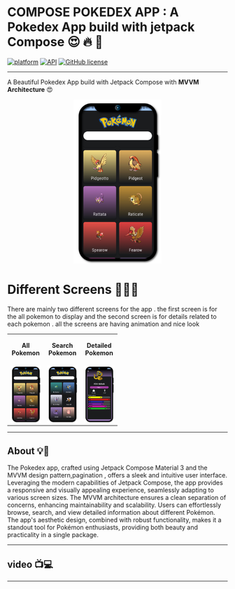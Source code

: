 # COMPOSE POKEDEX APP : A Pokedex App build with jetpack Compose 😍 🔥 🎉

[![platform](https://img.shields.io/badge/platform-Android-yellow.svg)](https://www.android.com)
[![API](https://img.shields.io/badge/API-21%2B-brightgreen.svg?style=flat)](https://android-arsenal.com/api?level=21)
[![GitHub license](https://img.shields.io/badge/License-Apache.0-blue.svg)]()

---

A Beautiful Pokedex App build with Jetpack Compose with <B>MVVM Architecture</b> 😍

<div align="center">
<img src = "./images/1.png" width="200px" />

</div>

# Different Screens 📱📲📳

There are mainly two different screens for the app . the first screen is for the all pokemon to
display and the second screen is for details related to each pokemon . all the screens are having
animation and nice look

<table style="width:50%">
  <tr>
    <th><p p align="center"> All Pokemon  </p> </th>
    <th><p p align="center"> Search  Pokemon  </p> </th>
    <th><p p align="center"> Detailed Pokemon </th> </p>
  </tr>
  <tr>
    <td><div  align="center"><img src = "./images/1.png" width="200px" /></td> </div>
    <td><div  align="center"><img src = "./images/3.png" width="200px" /></td></div>
    <td><div  align="center"><img src = "./images/2.png" width="200px" /></td></div>
  </td> 

  </tr>
</table>

---

## About 💡🎯

The Pokedex app, crafted using Jetpack Compose Material 3 and the MVVM design pattern,pagination , offers a
sleek and intuitive user interface. Leveraging the modern capabilities of Jetpack Compose, the app
provides a responsive and visually appealing experience, seamlessly adapting to various screen
sizes. The MVVM architecture ensures a clean separation of concerns, enhancing maintainability and
scalability. Users can effortlessly browse, search, and view detailed information about different
Pokémon. The app's aesthetic design, combined with robust functionality, makes it a standout tool
for Pokémon enthusiasts, providing both beauty and practicality in a single package.

---

## video 📺💻

---

